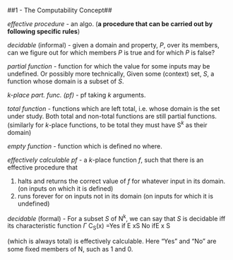 ##1 - The Computability Concept##

_effective procedure_ - an algo. (**a procedure that can be carried out by following specific rules**)

_decidable_ (informal) - given a domain and property, _P_, over its members, can we figure out for which members _P_ is true and for which _P_ is false?

_partial function_ - function for which the value for some inputs may be undefined. Or possibly more technically, Given some (context) set, _S_, a function whose domain is a subset of _S_.

_k-place part. func. (pf)_ - pf taking _k_ arguments.

_total function_ - functions which are left total, i.e. whose domain is the set under study. Both total and non-total functions are still partial functions. (similarly for _k_-place functions, to be total they must have S<sup>_k_</sup> as their domain)

_empty function_ - function which is defined no where.

_effectively calculable pf_ - a _k_-place function _f_, such that there is an effective procedure that

1. halts and returns the correct value of _f_ for whatever input in its domain. (on inputs on which it is defined)
2. runs forever for on inputs not in its domain (on inputs for which it is undefined)

_decidable_ (formal) - For a subset _S_ of N<sup>k</sup>, we can say that _S_ is decidable iff its characteristic function
$\Gamma$
C<sub>S</sub>(x) =Yes if E xS No ifE x S

(which is always total) is effectively calculable. Here “Yes” and “No” are some ﬁxed members of N, such as 1 and 0. 
